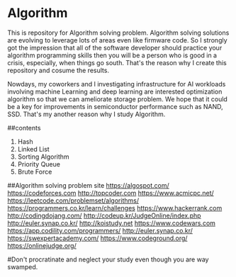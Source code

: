 # Algorithm
This is repository for Algorithm solving problem. Algorithm solving solutions are evolving to leverage lots of areas even like firmware code. So I strongly got the impression that all of the software developer should practice your algorithm programming skills then you will be a person who is good in a crisis, especially, when things go south. That's the reason why I create this repository and cosume the results.

Nowdays, my coworkers and I investigating infrastructure for AI workloads involving machine Learning and deep learning are interested optimization algorithm so that we can ameliorate storage problem. We hope that it could be a key for improvements in semiconductor performance such as NAND, SSD. That's my another reason why I study Algorithm.

##contents
1. Hash
2. Linked List
3. Sorting Algorithm
4. Priority Queue
5. Brute Force

##Algorithm solving problem site
https://algospot.com/
https://codeforces.com
http://topcoder.com
https://www.acmicpc.net/
https://leetcode.com/problemset/algorithms/
https://programmers.co.kr/learn/challenges
https://www.hackerrank.com
http://codingdojang.com/
http://codeup.kr/JudgeOnline/index.php
http://euler.synap.co.kr/
http://koistudy.net
https://www.codewars.com
https://app.codility.com/programmers/
http://euler.synap.co.kr/
https://swexpertacademy.com/
https://www.codeground.org/
https://onlinejudge.org/

#Don't procratinate and neglect your study even though you are way swamped.